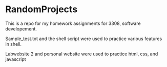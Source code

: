# RandomProjects

This is a repo for my homework assignments for 3308, software developement. 

Sample_test.txt and the shell script were used to practice various features in shell.

Labwebsite 2 and personal website were used to practice html, css, and javascript
